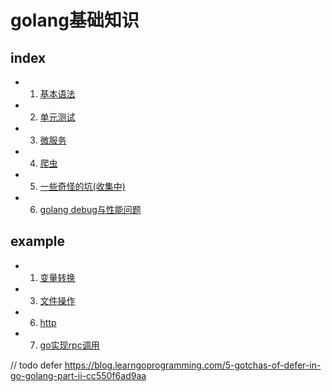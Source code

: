 # golang基础知识
## index
- 1. [基本语法](./base.md)
- 2. [单元测试](./unittest/README.md)
- 3. [微服务](./micr/README.md)
- 4. [爬虫](./crawler/README.md)
- 5. [一些奇怪的坑(收集中)](./strange/README.md)
- 6. [golang debug与性能问题](./debug/README.md)

## example
- 1. [变量转换](./01variable/convert/README.md)
- 3. [文件操作](./02file/.)
- 6. [http](./http/README.md)
- 7. [go实现rpc调用](./rpc/README.md)


// todo defer https://blog.learngoprogramming.com/5-gotchas-of-defer-in-go-golang-part-ii-cc550f6ad9aa